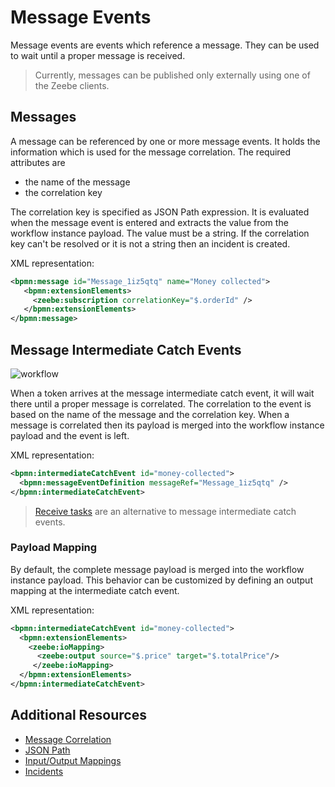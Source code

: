 # Message Events

Message events are events which reference a message. They can be used to wait until a proper message is received.

> Currently, messages can be published only externally using one of the Zeebe clients.

## Messages

A message can be referenced by one or more message events. It holds the information which is used for the message correlation. The required attributes are

* the name of the message
* the correlation key

The correlation key is specified as JSON Path expression. It is evaluated when the message event is entered and extracts the value from the workflow instance payload. The value must be a string. If the correlation key can't be resolved or it is not a string then an incident is created.

XML representation:

```xml
<bpmn:message id="Message_1iz5qtq" name="Money collected">
   <bpmn:extensionElements>
     <zeebe:subscription correlationKey="$.orderId" />
   </bpmn:extensionElements>
</bpmn:message>
```

## Message Intermediate Catch Events

![workflow](/bpmn-workflows/message-catch-event-example.png)

When a token arrives at the message intermediate catch event, it will wait there until a proper message is correlated. The correlation to the event is based on the name of the message and the correlation key. When a message is correlated then its payload is merged into the workflow instance payload and the event is left.

XML representation:

```xml
<bpmn:intermediateCatchEvent id="money-collected">
  <bpmn:messageEventDefinition messageRef="Message_1iz5qtq" />
</bpmn:intermediateCatchEvent>
```

> [Receive tasks](/bpmn-workflows/receive-tasks.html) are an alternative to message intermediate catch events.

### Payload Mapping

By default, the complete message payload is merged into the workflow instance payload. This behavior can be customized by defining an output mapping at the intermediate catch event. 

XML representation:

```xml
<bpmn:intermediateCatchEvent id="money-collected">
  <bpmn:extensionElements>
    <zeebe:ioMapping>
      <zeebe:output source="$.price" target="$.totalPrice"/>
     </zeebe:ioMapping>
  </bpmn:extensionElements>
</bpmn:intermediateCatchEvent>
```

## Additional Resources

* [Message Correlation](reference/message-correlation.html)
* [JSON Path](reference/json-conditions.html)
* [Input/Output Mappings](/bpmn-workflows/data-flow.html#inputoutput-mappings)
* [Incidents](/reference/incidents.html)